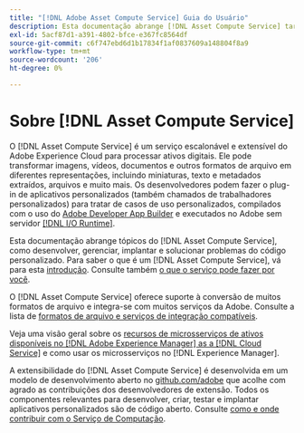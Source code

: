 ```yaml
---
title: "[!DNL Adobe Asset Compute Service] Guia do Usuário"
description: Esta documentação abrange [!DNL Asset Compute Service] tarefas como introdução, como desenvolver, gerenciar, implantar e solucionar problemas do código personalizado.
exl-id: 5acf87d1-a391-4802-bfce-e367fc8564df
source-git-commit: c6f747ebd6d1b17834f1af0837609a148804f8a9
workflow-type: tm+mt
source-wordcount: '206'
ht-degree: 0%

---
```


# Sobre [!DNL Asset Compute Service]

O [!DNL Asset Compute Service] é um serviço escalonável e extensível do Adobe Experience Cloud para processar ativos digitais. Ele pode transformar imagens, vídeos, documentos e outros formatos de arquivo em diferentes representações, incluindo miniaturas, texto e metadados extraídos, arquivos e muito mais. Os desenvolvedores podem fazer o plug-in de aplicativos personalizados (também chamados de trabalhadores personalizados) para tratar de casos de uso personalizados, compilados com o uso do [Adobe Developer App Builder](https://developer.adobe.com/app-builder/docs/overview) e executados no Adobe sem servidor [[!DNL I/O Runtime]](https://developer.adobe.com/runtime/).

Esta documentação abrange tópicos do [!DNL Asset Compute Service], como desenvolver, gerenciar, implantar e solucionar problemas do código personalizado. Para saber o que é um [!DNL Asset Compute Service], vá para esta [introdução](introduction.md). Consulte também [o que o serviço pode fazer por você](introduction.md#possible-use-cases-benefits).

O [!DNL Asset Compute Service] oferece suporte à conversão de muitos formatos de arquivo e integra-se com muitos serviços da Adobe. Consulte a lista de [formatos de arquivo e serviços de integração compatíveis](https://experienceleague.adobe.com/pt-br/docs/experience-manager-cloud-service/content/assets/file-format-support).

Veja uma visão geral sobre os [recursos de microsserviços de ativos disponíveis no [!DNL Adobe Experience Manager] as a [!DNL Cloud Service]](https://experienceleague.adobe.com/pt-br/docs/experience-manager-cloud-service/content/assets/asset-microservices-overview) e como usar os microsserviços no [!DNL Experience Manager].

A extensibilidade do [!DNL Asset Compute Service] é desenvolvida em um modelo de desenvolvimento aberto no [github.com/adobe](https://github.com/adobe) que acolhe com agrado as contribuições dos desenvolvedores de extensão. Todos os componentes relevantes para desenvolver, criar, testar e implantar aplicativos personalizados são de código aberto. Consulte [como e onde contribuir com o Serviço de Computação](contribute-to-compute-service.md).

<!--
Possible to record the below info here in this landing page to centralize the miscellaneous info about Asset Compute Service?
 List of dependencies and requirements SDK, CLI, Devtools, etc.? Or may be a link to the prerequisites.
 Introduction video when Tech Marketing team shares one.
-->
